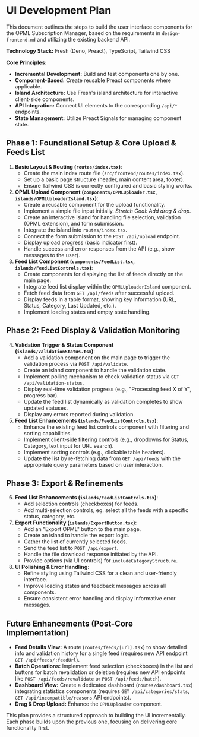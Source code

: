 # UI Development Plan

This document outlines the steps to build the user interface components for the OPML Subscription Manager, based on the requirements in `design-frontend.md` and utilizing the existing backend API.

**Technology Stack:** Fresh (Deno, Preact), TypeScript, Tailwind CSS

**Core Principles:**

*   **Incremental Development:** Build and test components one by one.
*   **Component-Based:** Create reusable Preact components where applicable.
*   **Island Architecture:** Use Fresh's island architecture for interactive client-side components.
*   **API Integration:** Connect UI elements to the corresponding `/api/*` endpoints.
*   **State Management:** Utilize Preact Signals for managing component state.

## Phase 1: Foundational Setup & Core Upload & Feeds List

1.  **Basic Layout & Routing (`routes/index.tsx`)**:
    *   Create the main index route file (`src/frontend/routes/index.tsx`).
    *   Set up a basic page structure (header, main content area, footer).
    *   Ensure Tailwind CSS is correctly configured and basic styling works.
2.  **OPML Upload Component (`components/OPMLUploader.tsx`, `islands/OPMLUploaderIsland.tsx`)**:
    *   Create a reusable component for the upload functionality.
    *   Implement a simple file input initially. *Stretch Goal: Add drag & drop.*
    *   Create an interactive island for handling file selection, validation (OPML extension), and form submission.
    *   Integrate the island into `routes/index.tsx`.
    *   Connect the form submission to the `POST /api/upload` endpoint.
    *   Display upload progress (basic indicator first).
    *   Handle success and error responses from the API (e.g., show messages to the user).
3.  **Feed List Component (`components/FeedList.tsx`, `islands/FeedListControls.tsx`)**:
    *   Create components for displaying the list of feeds directly on the main page.
    *   Integrate feed list display within the `OPMLUploaderIsland` component.
    *   Fetch feed data from `GET /api/feeds` after successful upload.
    *   Display feeds in a table format, showing key information (URL, Status, Category, Last Updated, etc.).
    *   Implement loading states and empty state handling.

## Phase 2: Feed Display & Validation Monitoring

4.  **Validation Trigger & Status Component (`islands/ValidationStatus.tsx`)**:
    *   Add a validation component on the main page to trigger the validation process via `POST /api/validate`.
    *   Create an island component to handle the validation state.
    *   Implement polling mechanism to check validation status via `GET /api/validation-status`.
    *   Display real-time validation progress (e.g., "Processing feed X of Y", progress bar).
    *   Update the feed list dynamically as validation completes to show updated statuses.
    *   Display any errors reported during validation.
5.  **Feed List Enhancements (`islands/FeedListControls.tsx`)**:
    *   Enhance the existing feed list controls component with filtering and sorting capabilities.
    *   Implement client-side filtering controls (e.g., dropdowns for Status, Category, text input for URL search).
    *   Implement sorting controls (e.g., clickable table headers).
    *   Update the list by re-fetching data from `GET /api/feeds` with the appropriate query parameters based on user interaction.

## Phase 3: Export & Refinements

6.  **Feed List Enhancements (`islands/FeedListControls.tsx`)**:
    *   Add selection controls (checkboxes) for feeds.
    *   Add multi-selection controls, eg. select all the feeds with a specific status, category, etc.
7.  **Export Functionality (`islands/ExportButton.tsx`)**:
    *   Add an "Export OPML" button to the main page.
    *   Create an island to handle the export logic.
    *   Gather the list of currently selected feeds.
    *   Send the feed list to `POST /api/export`.
    *   Handle the file download response initiated by the API.
    *   Provide options (via UI controls) for `includeCategoryStructure`.
8.  **UI Polishing & Error Handling**:
    *   Refine styling using Tailwind CSS for a clean and user-friendly interface.
    *   Improve loading states and feedback messages across all components.
    *   Ensure consistent error handling and display informative error messages.

## Future Enhancements (Post-Core Implementation)

*   **Feed Details View:** A route (`routes/feeds/[url].tsx`) to show detailed info and validation history for a single feed (requires new API endpoint `GET /api/feeds/:feedUrl`).
*   **Batch Operations:** Implement feed selection (checkboxes) in the list and buttons for batch revalidation or deletion (requires new API endpoints like `POST /api/feeds/revalidate` or `POST /api/feeds/batch`).
*   **Dashboard View:** Create a dedicated dashboard (`routes/dashboard.tsx`) integrating statistics components (requires `GET /api/categories/stats`, `GET /api/incompatible/reasons` API endpoints).
*   **Drag & Drop Upload:** Enhance the `OPMLUploader` component.

This plan provides a structured approach to building the UI incrementally. Each phase builds upon the previous one, focusing on delivering core functionality first.
